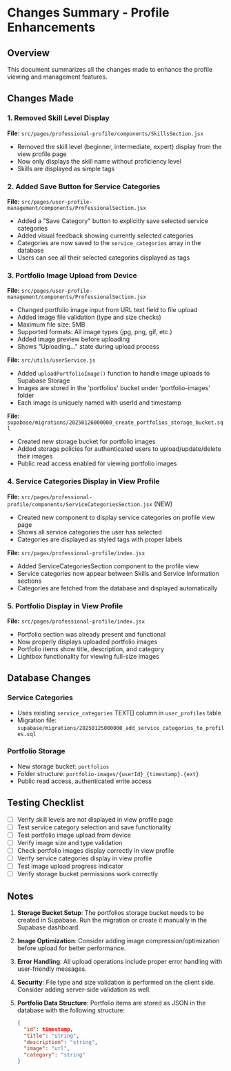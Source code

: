 # Changes Summary - Profile Enhancements

## Overview
This document summarizes all the changes made to enhance the profile viewing and management features.

## Changes Made

### 1. Removed Skill Level Display
**File:** `src/pages/professional-profile/components/SkillsSection.jsx`
- Removed the skill level (beginner, intermediate, expert) display from the view profile page
- Now only displays the skill name without proficiency level
- Skills are displayed as simple tags

### 2. Added Save Button for Service Categories
**File:** `src/pages/user-profile-management/components/ProfessionalSection.jsx`
- Added a "Save Category" button to explicitly save selected service categories
- Added visual feedback showing currently selected categories
- Categories are now saved to the `service_categories` array in the database
- Users can see all their selected categories displayed as tags

### 3. Portfolio Image Upload from Device
**File:** `src/pages/user-profile-management/components/ProfessionalSection.jsx`
- Changed portfolio image input from URL text field to file upload
- Added image file validation (type and size checks)
- Maximum file size: 5MB
- Supported formats: All image types (jpg, png, gif, etc.)
- Added image preview before uploading
- Shows "Uploading..." state during upload process

**File:** `src/utils/userService.js`
- Added `uploadPortfolioImage()` function to handle image uploads to Supabase Storage
- Images are stored in the 'portfolios' bucket under 'portfolio-images' folder
- Each image is uniquely named with userId and timestamp

**File:** `supabase/migrations/20250126000000_create_portfolios_storage_bucket.sql`
- Created new storage bucket for portfolio images
- Added storage policies for authenticated users to upload/update/delete their images
- Public read access enabled for viewing portfolio images

### 4. Service Categories Display in View Profile
**File:** `src/pages/professional-profile/components/ServiceCategoriesSection.jsx` (NEW)
- Created new component to display service categories on profile view page
- Shows all service categories the user has selected
- Categories are displayed as styled tags with proper labels

**File:** `src/pages/professional-profile/index.jsx`
- Added ServiceCategoriesSection component to the profile view
- Service categories now appear between Skills and Service Information sections
- Categories are fetched from the database and displayed automatically

### 5. Portfolio Display in View Profile
**File:** `src/pages/professional-profile/index.jsx`
- Portfolio section was already present and functional
- Now properly displays uploaded portfolio images
- Portfolio items show title, description, and category
- Lightbox functionality for viewing full-size images

## Database Changes

### Service Categories
- Uses existing `service_categories` TEXT[] column in `user_profiles` table
- Migration file: `supabase/migrations/20250125000000_add_service_categories_to_profiles.sql`

### Portfolio Storage
- New storage bucket: `portfolios`
- Folder structure: `portfolio-images/{userId}_{timestamp}.{ext}`
- Public read access, authenticated write access

## Testing Checklist

- [ ] Verify skill levels are not displayed in view profile page
- [ ] Test service category selection and save functionality
- [ ] Test portfolio image upload from device
- [ ] Verify image size and type validation
- [ ] Check portfolio images display correctly in view profile
- [ ] Verify service categories display in view profile
- [ ] Test image upload progress indicator
- [ ] Verify storage bucket permissions work correctly

## Notes

1. **Storage Bucket Setup**: The portfolios storage bucket needs to be created in Supabase. Run the migration or create it manually in the Supabase dashboard.

2. **Image Optimization**: Consider adding image compression/optimization before upload for better performance.

3. **Error Handling**: All upload operations include proper error handling with user-friendly messages.

4. **Security**: File type and size validation is performed on the client side. Consider adding server-side validation as well.

5. **Portfolio Data Structure**: Portfolio items are stored as JSON in the database with the following structure:
   ```json
   {
     "id": timestamp,
     "title": "string",
     "description": "string",
     "image": "url",
     "category": "string"
   }
   ```